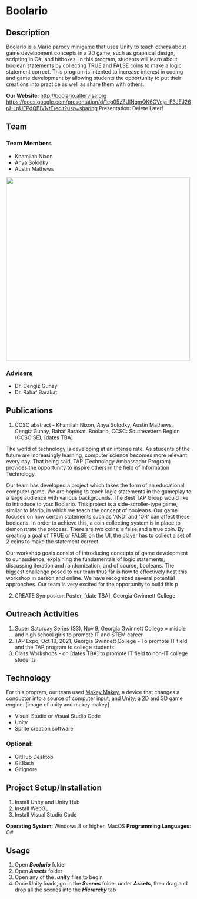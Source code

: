 # Boolario

## Description
Boolario is a Mario parody minigame that uses Unity to teach others about game development concepts in a 2D game, such as graphical design, scripting in C#, and hitboxes.  In this program, students will learn about boolean statements by collecting TRUE and FALSE coins to make a logic statement correct.  This program is intented to increase interest in coding and game development by allowing students the opportunity to put their creations into practice as well as share them with others. 

**Our Website:** http://boolario.altervisa.org
https://docs.google.com/presentation/d/1eg05zZUlNgmQK6OVeja_F3JEJ26rJ-LpUEPdQBIVNtE/edit?usp=sharing Presentation: Delete Later!


## Team

### Team Members
- Khamilah Nixon
- Anya Solodky 
- Austin Mathews
<img src="https://user-images.githubusercontent.com/72395832/138807313-b1fd609d-6b91-4bb0-86db-5d19b8002ed5.jpg" width="500"/>

### Advisers
- Dr. Cengiz Gunay
- Dr. Rahaf Barakat

## Publications
1. CCSC abstract - Khamilah Nixon, Anya Solodky, Austin Mathews, Cengiz Gunay, Rahaf Barakat. Boolario, CCSC: Southeastern Region (CCSC:SE), [dates TBA]

The world of technology is developing at an intense rate. As students of the future are increasingly learning, computer science becomes more relevant every day. That being said, TAP (Technology Ambassador Program) provides the opportunity to inspire others in the field of Information Technology.

Our team has developed a project which takes the form of an educational computer game.  We are hoping to teach logic statements in the gameplay to a large audience with various backgrounds. The Best TAP Group would like to introduce to you: Boolario.
This project is a side-scroller-type game, similar to Mario, in which we teach the concept of booleans. Our game focuses on how certain statements such as 'AND' and 'OR' can affect these booleans. In order to achieve this, a coin collecting system is in place to demonstrate the process. There are two coins: a false and a true coin. By creating a goal of TRUE or FALSE on the UI, the player has to collect a set of 2 coins to make the statement correct. 

Our workshop goals consist of introducing concepts of game development to our audience; explaining the fundamentals of logic statements; discussing iteration and randomization; and of course, booleans. The biggest challenge posed to our team thus far is how to effectively host this workshop in person and online. We have recognized several potential approaches. Our team is very excited for the opportunity to build this p

2. CREATE Symposium Poster, [date TBA], Georgia Gwinnett College

## Outreach Activities
1. Super Saturday Series (S3), Nov 9, Georgia Gwinnett College = middle and high school girls to promote IT and STEM career
2. TAP Expo, Oct 10, 2021, Georgia Gwinnett College - To promote IT field and the TAP program to college students 
3. Class Workshops - on [dates TBA] to promote IT field to non-IT college students

## Technology
For this program, our team used [Makey Makey](https://unity.com/), a device that changes a conductor into a source of computer input, and [Unity](https://makeymakey.com/), a 2D and 3D game engine.
[image of unity and makey makey]


- Visual Studio or Visual Studio Code
- Unity
- Sprite creation software

### Optional:
- GitHub Desktop
- GitBash
- GitIgnore

## Project Setup/Installation
1. Install Unity and Unity Hub
2. Install WebGL
3. Install Visual Studio Code

**Operating System**: Windows 8 or higher, MacOS
**Programming Languages**: C#

## Usage
1. Open **_Boolario_** folder
2. Open **_Assets_** folder
3. Open any of the **_.unity_** files to begin
4. Once Unity loads, go in the **_Scenes_** folder under **_Assets_**, then drag and drop all the scenes into the **_Hierarchy_** tab
